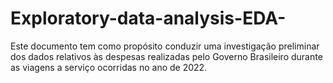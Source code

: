 # Exploratory-data-analysis-EDA-
Este documento tem como propósito conduzir uma investigação preliminar dos dados relativos às despesas realizadas pelo Governo Brasileiro durante as viagens a serviço ocorridas no ano de 2022.
